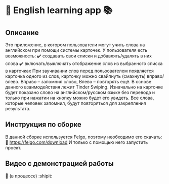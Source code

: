 # :closed_book: English learning app :books:
## Описание
Это приложение, в котором пользователи могут учить слова на английском при помощи системы карточек.
У пользователя есть возможность: 
:heavy_check_mark: создавать свои списки и добавлять/удалять в них слова
:heavy_check_mark: включать/выключать отображение слов из выбранного списка в карточках 
При заучивании слов перед пользователем появляется карточка одного из слов, карточку можно свайпнуть (смахнуть) вправо/влево. Вправо – запомнил слово, Влево – повторять ещё. В основе данного взаимодействия лежит Tinder Swiping.
Изначально на карточке будет показано слово на английском/русском языке без перевода и только при нажатии на кнопку можно будет его увидеть.
Все слова, которые человек запомнил, будут повторяться для закрепления результата.
## Инструкция по сборке
В данной сборке используется Felgo, поэтому необходимо его скачать:
:link: https://felgo.com/download
И только с помощью него запустить проект.
## Видео с демонстрацией работы
:link: (в процессе) :shipit:
